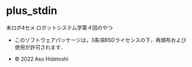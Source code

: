 # plus_stdin
未ロボ4セメ ロボットシステム学第４回のやつ

- このソフトウェアパッケージは，3条項BSDライセンスの下，再頒布および使用が許可されます．

- © 2022 Aso Hidetoshi
